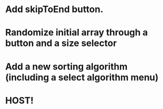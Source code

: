 # Add skipToEnd button.

# Randomize initial array through a button and a size selector

# Add a new sorting algorithm (including a select algorithm menu)

# HOST! 